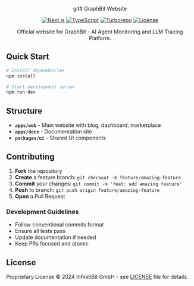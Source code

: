 <div align="center">

git# GraphBit Website

[![Next.js](https://img.shields.io/badge/Next.js-14-black?style=flat-square&logo=next.js)](https://nextjs.org/)
[![TypeScript](https://img.shields.io/badge/TypeScript-5-blue?style=flat-square&logo=typescript)](https://www.typescriptlang.org/)
[![Turborepo](https://img.shields.io/badge/Turborepo-latest-red?style=flat-square&logo=turborepo)](https://turborepo.org/)
[![License](https://img.shields.io/badge/License-Proprietary-red?style=flat-square)](LICENSE)

Official website for GraphBit - AI Agent Monitoring and LLM Tracing Platform.

</div>

## Quick Start

```bash
# Install dependencies
npm install

# Start development server
npm run dev
```

## Structure

- **`apps/web`** - Main website with blog, dashboard, marketplace
- **`apps/docs`** - Documentation site
- **`packages/ui`** - Shared UI components

## Contributing

1. **Fork** the repository
2. **Create** a feature branch: `git checkout -b feature/amazing-feature`
3. **Commit** your changes: `git commit -m 'feat: add amazing feature'`
4. **Push** to branch: `git push origin feature/amazing-feature`
5. **Open** a Pull Request

### Development Guidelines

- Follow conventional commits format
- Ensure all tests pass
- Update documentation if needed
- Keep PRs focused and atomic

## License

Proprietary License © 2024 InfinitiBit GmbH - see [LICENSE](LICENSE) file for details.
